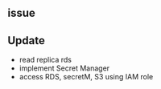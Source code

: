 ## issue 







## Update 
- read replica rds 
- implement Secret Manager 
- access RDS, secretM, S3 using IAM role 
